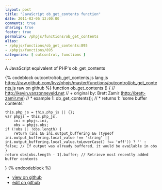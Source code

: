 ```yaml
---
layout: post
title: "JavaScript ob_get_contents function"
date: 2011-02-06 12:00:00
comments: true
sharing: true
footer: true
permalink: /phpjs/functions/ob_get_contents
alias:
- /phpjs/functions/ob_get_contents:895
- /phpjs/functions/895
categories: [ outcontrol, functions ]
---
```

A JavaScript equivalent of PHP's ob_get_contents
<!-- more -->
{% codeblock outcontrol/ob_get_contents.js lang:js https://raw.github.com/kvz/phpjs/master/functions/outcontrol/ob_get_contents.js raw on github %}
function ob_get_contents () {
    // http://kevin.vanzonneveld.net
    // +   original by: Brett Zamir (http://brett-zamir.me)
    // *     example 1: ob_get_contents();
    // *     returns 1: 'some buffer contents'

    this.php_js = this.php_js || {};
    var phpjs = this.php_js,
        ini = phpjs.ini,
        obs = phpjs.obs;
    if (!obs || !obs.length) {
        return (ini && ini.output_buffering && (typeof ini.output_buffering.local_value !== 'string' || ini.output_buffering.local_value.toLowerCase() !== 'off')) ? '' : false; // If output was already buffered, it would be available in obs
    }
    return obs[obs.length - 1].buffer; // Retrieve most recently added buffer contents
}
{% endcodeblock %}
<ul>
 <li><a href="https://github.com/kvz/phpjs/blob/master/functions/outcontrol/ob_get_contents.js">view on github</a></li>
 <li><a href="https://github.com/kvz/phpjs/edit/master/functions/outcontrol/ob_get_contents.js">edit on github</a></li>
</ul>
